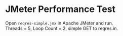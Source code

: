 # JMeter Performance Test

Open `reqres-simple.jmx` in Apache JMeter and run.  
Threads = 5, Loop Count = 2, simple GET to reqres.in.
